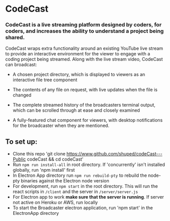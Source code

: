 # CodeCast

### CodeCast is a live streaming platform designed by coders, for coders, and increases the ability to understand a project being shared. 
CodeCast wraps extra functionality around an existing YouTube live stream to provide an interactive environment for the viewer to engage with a coding project being streamed. 
Along with the live stream video, CodeCast can broadcast:

- A chosen project directory, which is displayed to viewers as an interactive file tree component

- The contents of any file on request, with live updates when the file is changed

- The complete streamed history of the broadcasters terminal output, which can be scrolled through at ease and closely examined

- A fully-featured chat component for viewers, with desktop notifications for the broadcaster when they are mentioned.

## To set up:
- Clone this repo 'git clone https://www.github.com/shuped/codeCast---Public codeCast && cd codeCast'
- Run `npm run install-all` in root directory. If 'concurrently' isn't installed globally, run 'npm install' first
- In Electron App directory run `npm run rebuild-pty` to rebuild the node-pty binaries against the Electron node version
- For development, run `npm start` in the root directory. This will run the react scripts in `/client` and the server in `/server/server.js`
- For Electron app to work **make sure that the server is running**. If server not active on Heroku or AWS, run locally
- To start the Broadcaster electron application, run 'npm start' in the ElectronApp directory
